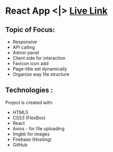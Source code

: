 # React App <|> [Live Link](www)

## Topic of Focus:
- Responsive
- API calling
- Admin panel
- Client side for interaction
- Favicon icon add 
- Page-title set dynamically
- Organize way file structure

## Technologies :
Project is created with:
* HTML5 
* CSS3 (FlexBox)
* React 
* Axios - for file uploading
* Imgbb for images
* Firebase (Hosting)
* GitHub
